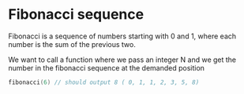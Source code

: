 # Fibonacci sequence

Fibonacci is a sequence of numbers starting with 0 and 1, where each number is the sum of the previous two.

We want to call a function where we pass an integer N and we get the number in the fibonacci sequence at the demanded position

```go
fibonacci(6) // should output 8 ( 0, 1, 1, 2, 3, 5, 8)
```
